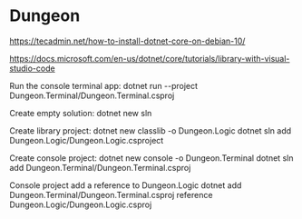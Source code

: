 # Dungeon
https://tecadmin.net/how-to-install-dotnet-core-on-debian-10/


https://docs.microsoft.com/en-us/dotnet/core/tutorials/library-with-visual-studio-code

Run the console terminal app:
dotnet run --project Dungeon.Terminal/Dungeon.Terminal.csproj

Create empty solution:
dotnet new sln

Create library project:
dotnet new classlib -o Dungeon.Logic
dotnet sln add Dungeon.Logic/Dungeon.Logic.csproject

Create console project:
dotnet new console -o Dungeon.Terminal
dotnet sln add Dungeon.Terminal/Dungeon.Terminal.csproj

Console project add a reference to Dungeon.Logic
dotnet add Dungeon.Terminal/Dungeon.Terminal.csproj reference Dungeon.Logic/Dungeon.Logic.csproj

